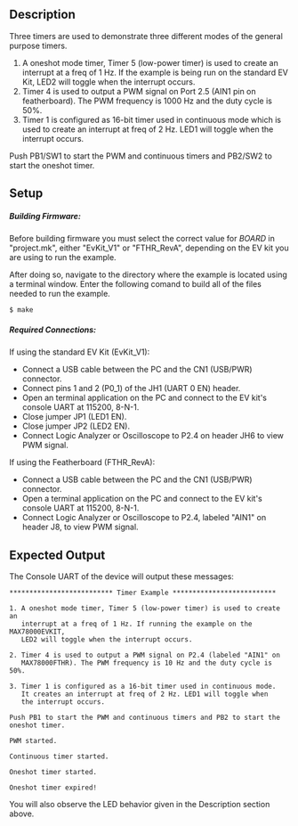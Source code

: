 ## Description

Three timers are used to demonstrate three different modes of the general purpose timers.

1. A oneshot mode timer, Timer 5 (low-power timer) is used to create an interrupt at a freq of 1 Hz. If the example is being run on the standard EV Kit, LED2 will toggle when the interrupt occurs.
2. Timer 4 is used to output a PWM signal on Port 2.5 (AIN1 pin on featherboard). The PWM frequency is 1000 Hz and the duty cycle is 50%.
3. Timer 1 is configured as 16-bit timer used in continuous mode which is used to create an interrupt at freq of 2 Hz. LED1 will toggle when the interrupt occurs. 

Push PB1/SW1 to start the PWM and continuous timers and PB2/SW2 to start the oneshot timer.

## Setup

##### Building Firmware:
Before building firmware you must select the correct value for _BOARD_  in "project.mk", either "EvKit\_V1" or "FTHR\_RevA", depending on the EV kit you are using to run the example.

After doing so, navigate to the directory where the example is located using a terminal window. Enter the following comand to build all of the files needed to run the example.

```
$ make
```

##### Required Connections:

If using the standard EV Kit (EvKit_V1):
-   Connect a USB cable between the PC and the CN1 (USB/PWR) connector.
-   Connect pins 1 and 2 (P0_1) of the JH1 (UART 0 EN) header.
-   Open an terminal application on the PC and connect to the EV kit's console UART at 115200, 8-N-1.
-   Close jumper JP1 (LED1 EN).
-   Close jumper JP2 (LED2 EN).
-   Connect Logic Analyzer or Oscilloscope to P2.4 on header JH6 to view PWM signal.

If using the Featherboard (FTHR_RevA):
-   Connect a USB cable between the PC and the CN1 (USB/PWR) connector.
-   Open a terminal application on the PC and connect to the EV kit's console UART at 115200, 8-N-1.
-   Connect Logic Analyzer or Oscilloscope to P2.4, labeled "AIN1" on header J8, to view PWM signal.

## Expected Output

The Console UART of the device will output these messages:

```
************************** Timer Example **************************

1. A oneshot mode timer, Timer 5 (low-power timer) is used to create an
   interrupt at a freq of 1 Hz. If running the example on the MAX78000EVKIT,
   LED2 will toggle when the interrupt occurs.

2. Timer 4 is used to output a PWM signal on P2.4 (labeled "AIN1" on
   MAX78000FTHR). The PWM frequency is 10 Hz and the duty cycle is 50%.

3. Timer 1 is configured as a 16-bit timer used in continuous mode.
   It creates an interrupt at freq of 2 Hz. LED1 will toggle when
   the interrupt occurs.

Push PB1 to start the PWM and continuous timers and PB2 to start the
oneshot timer.

PWM started.

Continuous timer started.

Oneshot timer started.

Oneshot timer expired!

```

You will also observe the LED behavior given in the Description section above.

